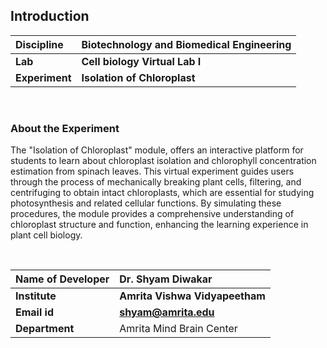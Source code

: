 ## Introduction


<b>Discipline | <b>Biotechnology and Biomedical Engineering
:--|:--|
<b> Lab | <b> Cell biology Virtual Lab I
<b> Experiment|     <b> Isolation of Chloroplast

&nbsp;

### About the Experiment 

The "Isolation of Chloroplast" module, offers an interactive platform for students to learn about chloroplast isolation and chlorophyll concentration estimation from spinach leaves. This virtual experiment guides users through the process of mechanically breaking plant cells, filtering, and centrifuging to obtain intact chloroplasts, which are essential for studying photosynthesis and related cellular functions. By simulating these procedures, the module provides a comprehensive understanding of chloroplast structure and function, enhancing the learning experience in plant cell biology.​

&nbsp;


<b>Name of Developer | <b> Dr. Shyam Diwakar 
:--|:--|
<b> Institute | <b>  Amrita Vishwa Vidyapeetham
<b> Email id|     <b>  shyam@amrita.edu
<b> Department |  Amrita Mind Brain Center
